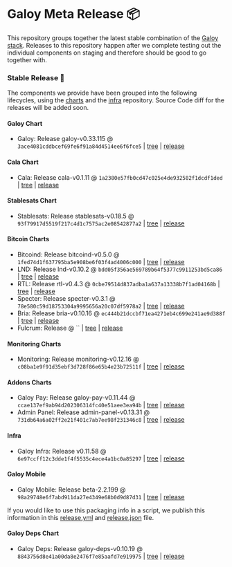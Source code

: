 # Galoy Meta Release 📦

This repository groups together the latest stable combination of the [Galoy stack](https://github.com/GaloyMoney/awesome-galoy#tech-components).
Releases to this repository happen after we complete testing out the individual components on staging and therefore should be good to go together with.

### Stable Release 🎉

The components we provide have been grouped into the following lifecycles, using the [charts](https://github.com/GaloyMoney/charts) and the [infra](https://github.com/GaloyMoney/galoy-infra) repository.
Source Code diff for the releases will be added soon.

#### Galoy Chart
- Galoy: Release galoy-v0.33.115 @ `3ace4081cddbcef69fe6f91a84d4514ee6f6fce5` | [tree](https://github.com/GaloyMoney/charts/tree/3ace4081cddbcef69fe6f91a84d4514ee6f6fce5/charts/galoy) | [release](https://github.com/GaloyMoney/charts/releases/tag/galoy-v0.33.115)

#### Cala Chart
- Cala: Release cala-v0.1.11 @ `1a2380e57fb0cd47c025e4de932582f1dcdf1ded` | [tree](https://github.com/GaloyMoney/charts/tree/1a2380e57fb0cd47c025e4de932582f1dcdf1ded/charts/cala) | [release](https://github.com/GaloyMoney/charts/releases/tag/cala-v0.1.11)

#### Stablesats Chart
- Stablesats: Release stablesats-v0.18.5 @ `93f79917d5519f217c4d1c7575ac2e08542877a2` | [tree](https://github.com/GaloyMoney/charts/tree/93f79917d5519f217c4d1c7575ac2e08542877a2/charts/stablesats) | [release](https://github.com/GaloyMoney/charts/releases/tag/stablesats-v0.18.5)

#### Bitcoin Charts
- Bitcoind: Release bitcoind-v0.5.0 @ `1fed74d1f637795ba5e908be6f03f4ad4006c000` | [tree](https://github.com/GaloyMoney/charts/tree/1fed74d1f637795ba5e908be6f03f4ad4006c000/charts/bitcoind) | [release](https://github.com/GaloyMoney/charts/releases/tag/bitcoind-v0.5.0)
- LND: Release lnd-v0.10.2 @ `bdd05f356ae569789b64f5377c9911253bd5ca86` | [tree](https://github.com/GaloyMoney/charts/tree/bdd05f356ae569789b64f5377c9911253bd5ca86/charts/lnd) | [release](https://github.com/GaloyMoney/charts/releases/tag/lnd-v0.10.2)
- RTL: Release rtl-v0.4.3 @ `0cbe79514d837adba1a637a13338b7f1ad04168b` | [tree](https://github.com/GaloyMoney/charts/tree/0cbe79514d837adba1a637a13338b7f1ad04168b/charts/rtl) | [release](https://github.com/GaloyMoney/charts/releases/tag/rtl-v0.4.3)
- Specter: Release specter-v0.3.1 @ `78e580c59d18753304a9995656a20c07df5978a2` | [tree](https://github.com/GaloyMoney/charts/tree/78e580c59d18753304a9995656a20c07df5978a2/charts/specter) | [release](https://github.com/GaloyMoney/charts/releases/tag/specter-v0.3.1)
- Bria: Release bria-v0.10.16 @ `ec444b21dccbf71ea4271eb4c699e241ae9d388f` | [tree](https://github.com/GaloyMoney/charts/tree/ec444b21dccbf71ea4271eb4c699e241ae9d388f/charts/bria) | [release](https://github.com/GaloyMoney/charts/releases/tag/bria-v0.10.16)
- Fulcrum: Release  @ `` | [tree](https://github.com/GaloyMoney/charts/tree//charts/fulcrum) | [release](https://github.com/GaloyMoney/charts/releases/tag/)

#### Monitoring Charts
- Monitoring: Release monitoring-v0.12.16 @ `c08ba1e9f91d35ebf3d728f86e65b4e23b72511f` | [tree](https://github.com/GaloyMoney/charts/tree/c08ba1e9f91d35ebf3d728f86e65b4e23b72511f/charts/monitoring) | [release](https://github.com/GaloyMoney/charts/releases/tag/monitoring-v0.12.16)

#### Addons Charts
- Galoy Pay: Release galoy-pay-v0.11.44 @ `ccae137ef9ab94d202306314fc40e51aee3ea94b` | [tree](https://github.com/GaloyMoney/charts/tree/ccae137ef9ab94d202306314fc40e51aee3ea94b/charts/galoy-pay) | [release](https://github.com/GaloyMoney/charts/releases/tag/galoy-pay-v0.11.44)
- Admin Panel: Release admin-panel-v0.13.31 @ `731db64a6a02ff2e21f401c7ab7ee98f231346c8` | [tree](https://github.com/GaloyMoney/charts/tree/731db64a6a02ff2e21f401c7ab7ee98f231346c8/charts/admin-panel) | [release](https://github.com/GaloyMoney/charts/releases/tag/admin-panel-v0.13.31)

#### Infra

- Galoy Infra: Release v0.11.58 @ `6e97ccff12c3dde1f4f5535c4ece4a1bc0a85297` | [tree](https://github.com/GaloyMoney/galoy-infra/tree/6e97ccff12c3dde1f4f5535c4ece4a1bc0a85297) | [release](https://github.com/GaloyMoney/galoy-infra/releases/tag/v0.11.58)

#### Galoy Mobile

- Galoy Mobile: Release beta-2.2.199 @ `98a29748e6f7abd911da27e4349e68b0d9d87d31` | [tree](https://github.com/GaloyMoney/galoy-mobile/tree/98a29748e6f7abd911da27e4349e68b0d9d87d31) | [release](https://github.com/GaloyMoney/galoy-mobile/releases/tag/beta-2.2.199)

If you would like to use this packaging info in a script, we publish this information in this [release.yml](./release.yml) and [release.json](./release.json) file.

#### Galoy Deps Chart
- Galoy Deps: Release galoy-deps-v0.10.19 @ `8843756d8e41a00da8e2476f7e85aafd7e919975` | [tree](https://github.com/GaloyMoney/charts/tree/8843756d8e41a00da8e2476f7e85aafd7e919975/charts/galoy-deps) | [release](https://github.com/GaloyMoney/charts/releases/tag/galoy-deps-v0.10.19)
